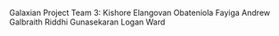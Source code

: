   Galaxian Project Team 3:
  Kishore Elangovan
  Obateniola Fayiga
  Andrew Galbraith
  Riddhi Gunasekaran
  Logan Ward
